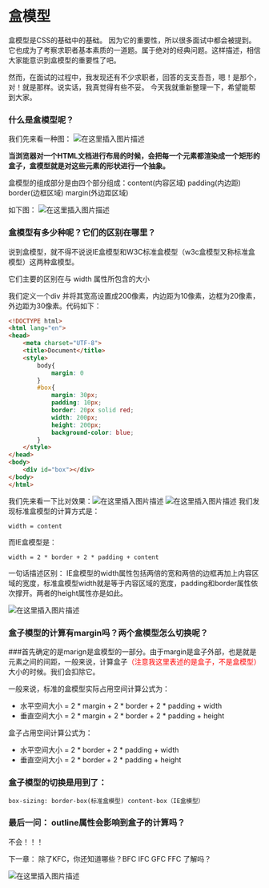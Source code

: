 # 盒模型

盒模型是CSS的基础中的基础。
因为它的重要性，所以很多面试中都会被提到。它也成为了考察求职者基本素质的一道题。属于绝对的经典问题。这样描述，相信大家能意识到盒模型的重要性了吧。

然而，在面试的过程中，我发现还有不少求职者，回答的支支吾吾，嗯！是那个，对！就是那样。说实话，我真觉得有些不妥。 今天我就重新整理一下，希望能帮到大家。

### 什么是盒模型呢？

我们先来看一种图：
![在这里插入图片描述](https://img-blog.csdnimg.cn/20190917112050668.jpeg?x-oss-process=image/watermark,type_ZmFuZ3poZW5naGVpdGk,shadow_10,text_aHR0cHM6Ly9ibG9nLmNzZG4ubmV0L3UwMTE0NTY1NTI=,size_16,color_FFFFFF,t_70)

**当浏览器对一个HTML文档进行布局的时候，会把每一个元素都渲染成一个矩形的盒子，盒模型就是对这些元素的形状进行一个抽象。**

盒模型的组成部分是由四个部分组成：content(内容区域) padding(内边距) border(边框区域) margin(外边距区域)

如下图：
![在这里插入图片描述](https://img-blog.csdnimg.cn/20190917112116701.jpeg?x-oss-process=image/watermark,type_ZmFuZ3poZW5naGVpdGk,shadow_10,text_aHR0cHM6Ly9ibG9nLmNzZG4ubmV0L3UwMTE0NTY1NTI=,size_16,color_FFFFFF,t_70)

### 盒模型有多少种呢？它们的区别在哪里？

说到盒模型，就不得不说说IE盒模型和W3C标准盒模型（w3c盒模型又称标准盒模型）这两种盒模型。

它们主要的区别在与 width 属性所包含的大小

我们定义一个div 并将其宽高设置成200像素，内边距为10像素，边框为20像素， 外边距为30像素。代码如下：

```html
<!DOCTYPE html>
<html lang="en">
<head>
	<meta charset="UTF-8">
	<title>Document</title>
	<style>
		body{
			margin: 0
		}
		#box{
			margin: 30px;
			padding: 10px;
			border: 20px solid red;
			width: 200px;
			height: 200px;
			background-color: blue;
		}
	</style>
</head>
<body>
	<div id="box"></div>
</body>
</html>

```

我们先来看一下比对效果：![在这里插入图片描述](https://img-blog.csdnimg.cn/20190917112205855.jpeg?x-oss-process=image/watermark,type_ZmFuZ3poZW5naGVpdGk,shadow_10,text_aHR0cHM6Ly9ibG9nLmNzZG4ubmV0L3UwMTE0NTY1NTI=,size_16,color_FFFFFF,t_70)
![在这里插入图片描述](https://img-blog.csdnimg.cn/20190917112227639.jpeg?x-oss-process=image/watermark,type_ZmFuZ3poZW5naGVpdGk,shadow_10,text_aHR0cHM6Ly9ibG9nLmNzZG4ubmV0L3UwMTE0NTY1NTI=,size_16,color_FFFFFF,t_70)
我们发现标准盒模型的计算方式是：

	width = content

而IE盒模型是：

	width = 2 * border + 2 * padding + content

一句话描述区别： IE盒模型的width属性包括两倍的宽和两倍的边框再加上内容区域的宽度，标准盒模型width就是等于内容区域的宽度，padding和border属性依次撑开。两者的height属性亦是如此。

![在这里插入图片描述](https://img-blog.csdnimg.cn/20190917112244991.gif)

### 盒子模型的计算有margin吗？两个盒模型怎么切换呢？

###首先确定的是marign是盒模型的一部分。由于margin是盒子外部，也是就是元素之间的间距，一般来说，计算盒子<font color="red">（注意我这里表述的是盒子，不是盒模型）</font>大小的时候。我们会扣除它。

一般来说，标准的盒模型实际占用空间计算公式为：

* 水平空间大小 = 2 * margin + 2 * border + 2 * padding + width
* 垂直空间大小 = 2 * margin + 2 * border + 2 * padding + height

盒子占用空间计算公式为：

* 水平空间大小 = 2 * border + 2 * padding + width
* 垂直空间大小 = 2 * border + 2 * padding + height

### 盒子模型的切换是用到了：

	box-sizing: border-box(标准盒模型) content-box（IE盒模型）
	
### 最后一问： outline属性会影响到盒子的计算吗？

不会！！！

下一章： 除了KFC，你还知道哪些？BFC IFC GFC FFC 了解吗？


![在这里插入图片描述](https://img-blog.csdnimg.cn/20190917134658933.jpg?x-oss-process=image/watermark,type_ZmFuZ3poZW5naGVpdGk,shadow_10,text_aHR0cHM6Ly9ibG9nLmNzZG4ubmV0L3UwMTE0NTY1NTI=,size_16,color_FFFFFF,t_70)
